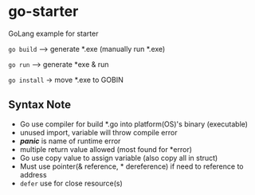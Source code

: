 # go-starter
GoLang example for starter

```go build``` --> generate *.exe (manually run *.exe)


```go run``` --> generate *exe & run 

```go install``` -> move *.exe to GOBIN


## Syntax Note
- Go use compiler for build *.go into platform(OS)'s binary (executable)
- unused import, variable will throw compile error
- ***panic*** is name of runtime error
- multiple return value allowed (most found for *error)
- Go use copy value to assign variable (also copy all in struct)
- Must use pointer(& reference, * dereference) if need to reference to address
- ```defer``` use for close resource(s)